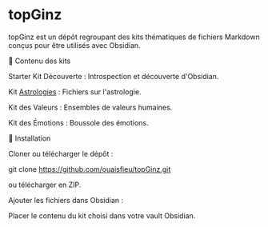 # topGinz

topGinz est un dépôt regroupant des kits thématiques de fichiers Markdown conçus pour être utilisés avec Obsidian.

📌 Contenu des kits

Starter Kit Découverte : Introspection et découverte d'Obsidian.

Kit [Astrologies](https://github.com/ouaisfieu/topGinz/blob/main/Astro.zip) : Fichiers sur l'astrologie.

Kit des Valeurs : Ensembles de valeurs humaines.

Kit des Émotions : Boussole des émotions.

🚀 Installation

Cloner ou télécharger le dépôt :

git clone https://github.com/ouaisfieu/topGinz.git

ou télécharger en ZIP.

Ajouter les fichiers dans Obsidian :

Placer le contenu du kit choisi dans votre vault Obsidian.
